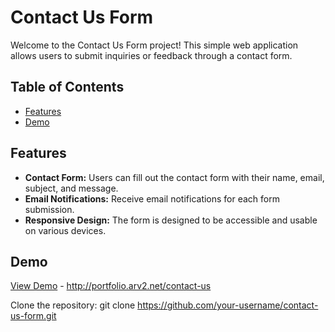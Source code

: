 # Contact Us Form

Welcome to the Contact Us Form project! This simple web application allows users to submit inquiries or feedback through a contact form.

## Table of Contents

- [Features](#features)
- [Demo](#demo)

## Features

- **Contact Form:** Users can fill out the contact form with their name, email, subject, and message.
- **Email Notifications:** Receive email notifications for each form submission.
- **Responsive Design:** The form is designed to be accessible and usable on various devices.

## Demo

[View Demo](1) - http://portfolio.arv2.net/contact-us

Clone the repository:
git clone https://github.com/your-username/contact-us-form.git
